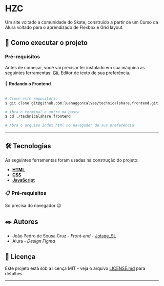 # HZC 

Um site voltado a comunidade do Skate, construído a partir de um Curso da Alura voltado para o aprendizado de Flexbox e Grid layout. 

## 🚀 Como executar o projeto

### Pré-requisitos

Antes de começar, você vai precisar ter instalado em sua máquina as seguintes ferramentas:
[Git](https://git-scm.com), Editor de texto de sua preferência.

#### 🎲 Rodando o Frontend

```bash

# Clone este repositório
$ git clone git@github.com:luanaggoncalves/technicalshare.frontend.git

# Abra o terminal e entre na pasta
$ cd ./technicalshare.frontend

# Abra o arquivo index.html no navegador de sua preferência
```

---

## 🛠 Tecnologias

As seguintes ferramentas foram usadas na construção do projeto:


- **[HTML](https://www.w3.org/html/)**
- **[CSS](https://www.w3.org/Style/CSS/Overview.en.html)**
- **[JavaScript](https://developer.mozilla.org/pt-BR/docs/Web/JavaScript)**

### 📋 Pré-requisitos

So precisa do navegador 😉

## ✒️ Autores

* João Pedro de Sousa Cruz - *Front-end* - [Jotape_SL](https://github.com/jotape-SL)
* Alura - *Design Figma* 


## 📄 Licença

Este projeto está sob a licença MIT - veja o arquivo [LICENSE.md](https://github.com/usuario/projeto/licenca) para detalhes.

---
